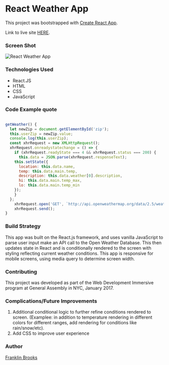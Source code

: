 # React Weather App
This project was bootstrapped with [Create React App](https://github.com/facebookincubator/create-react-app).

Link to live site [HERE](http://story-teller-fish-64812.bitballoon.com/).

### Screen Shot 
  ![React Weather App](https://353a23c500dde3b2ad58-c49fe7e7355d384845270f4a7a0a7aa1.ssl.cf2.rackcdn.com/585c10d0c4d9cc4ed27b2102/screenshot.png)

### Technologies Used
- React.JS
- HTML
- CSS
- JavaScript

### Code Example quote
```javascript

getWeather() {
  let newZip = document.getElementById('zip');
  this.userZip = newZip.value;
  console.log(this.userZip);
  const xhrRequest = new XMLHttpRequest();
  xhrRequest.onreadystatechange = () => {
    if (xhrRequest.readyState === 4 && xhrRequest.status === 200) {
      this.data = JSON.parse(xhrRequest.responseText);
    this.setState({
      location: this.data.name,
      temp: this.data.main.temp,
      description: this.data.weather[0].description,
      hi: this.data.main.temp_max,
      lo: this.data.main.temp_min
    });
    }
  };
    xhrRequest.open('GET', `http://api.openweathermap.org/data/2.5/weather?q=${this.userZip},us&appid=43cb3020d8a9ca504a08851610ffebc1`);
    xhrRequest.send();
}

````
### Build Strategy
This app was built on the React.js framework, and uses vanilla JavaScript to parse user input make an API call to the Open Weather Database. This then updates state in React and is conditionally rendered to the screen with styling reflecting current weather conditions.  This app is responsive for mobile screens, using media query to determine screen width.

### Contributing
This project was developed as part of the Web Development Immersive program at General Assembly in NYC, January 2017.

### Complications/Future Improvements 
  1. Additional conditional logic to further refine conditions rendered to screen. (Examplee: in addition to temperature rendering in different colors for different ranges, add rendering for conditions like rain/snow/etc).
  1. Add CSS to improve user experience

### Author
  [Franklin Brooks](http://www.franklinchristopherbrooks.com) 
